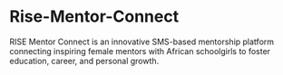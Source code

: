 # Rise-Mentor-Connect
RISE Mentor Connect is an innovative SMS-based mentorship platform connecting inspiring female mentors with African schoolgirls to foster education, career, and personal growth.
